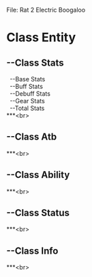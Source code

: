 File: Rat 2 Electric Boogaloo

# Class Entity
## --Class Stats<br/>
&nbsp;&nbsp;--Base Stats<br/>
&nbsp;&nbsp;--Buff Stats<br/>
&nbsp;&nbsp;--Debuff Stats<br/>
&nbsp;&nbsp;--Gear Stats<br/>
&nbsp;&nbsp;--Total Stats<br/>
***<br\>
## --Class Atb<br/>
***<br\>
## --Class Ability<br/>
***<br\>
## --Class Status<br/>
***<br\>
## --Class Info<br/>
***<br\>
